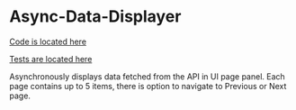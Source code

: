# Async-Data-Displayer
[Code is located here](https://github.com/wolkp/Async-Data-Displayer/tree/main/AsyncDataDisplayer/Assets/Scripts)


[Tests are located here](https://github.com/wolkp/Async-Data-Displayer/tree/main/AsyncDataDisplayer/Assets/Tests)

Asynchronously displays data fetched from the API in UI page panel.
Each page contains up to 5 items, there is option to navigate to Previous or Next page.
